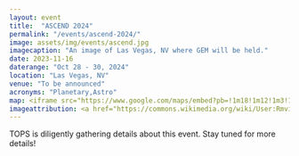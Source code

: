 ```yaml
---
layout: event
title:  "ASCEND 2024"
permalink: "/events/ascend-2024/"
image: assets/img/events/ascend.jpg
imagecaption: "An image of Las Vegas, NV where GEM will be held."
date: 2023-11-16
daterange: "Oct 28 - 30, 2024"
location: "Las Vegas, NV"
venue: "To be announced"
acronyms: "Planetary,Astro"
map: <iframe src="https://www.google.com/maps/embed?pb=!1m18!1m12!1m3!1d206068.5522445253!2d-115.23479607032262!3d36.19523178672983!2m3!1f0!2f0!3f0!3m2!1i1024!2i768!4f13.1!3m3!1m2!1s0x80beb782a4f57dd1%3A0x3accd5e6d5b379a3!2sLas%20Vegas%2C%20NV!5e0!3m2!1sen!2sus!4v1701742128435!5m2!1sen!2sus" width="600" height="450" style="border:0;" allowfullscreen="" loading="lazy" referrerpolicy="no-referrer-when-downgrade"></iframe>
imageattribution: <a href="https://commons.wikimedia.org/wiki/User:Rmvisuals">Rmvisuals</a>, <a href="https://commons.wikimedia.org/wiki/File:DowntownLasVegas.jpg">DowntownLasVegas</a>, <a href="https://creativecommons.org/licenses/by-sa/4.0/legalcode" rel="license">CC BY-SA 4.0</a>
---
```


TOPS is diligently gathering details about this event.  Stay tuned for more details!